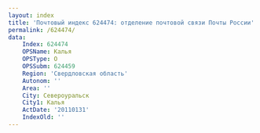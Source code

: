 ```yaml
---
layout: index
title: 'Почтовый индекс 624474: отделение почтовой связи Почты России'
permalink: /624474/
data:
    Index: 624474
    OPSName: Калья
    OPSType: О
    OPSSubm: 624459
    Region: 'Свердловская область'
    Autonom: ''
    Area: ''
    City: Североуральск
    City1: Калья
    ActDate: '20110131'
    IndexOld: ''
---
```

